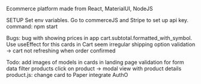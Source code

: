 Ecommerce platform made from React, MaterialUI, NodeJS

SETUP
Set env variables. Go to commerceJS and Stripe to set up api key.
command: npm start

Bugs:
bug with showing prices in app cart.subtotal.formatted_with_symbol. Use useEffect for this
cards in Cart seem irregular
shipping option validation -> cart not refreshing when order confirmed

Todo:
add images of models in cards in landing page
validation for form data
filter products
click on product -> modal view with product details
product.js: change card to Paper
integrate AuthO
